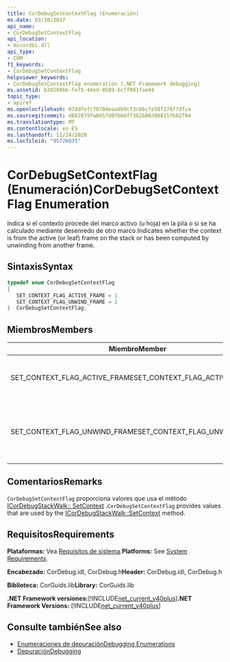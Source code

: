 ```yaml
---
title: CorDebugSetContextFlag (Enumeración)
ms.date: 03/30/2017
api_name:
- CorDebugSetContextFlag
api_location:
- mscordbi.dll
api_type:
- COM
f1_keywords:
- CorDebugSetContextFlag
helpviewer_keywords:
- CorDebugSetContextFlag enumeration [.NET Framework debugging]
ms.assetid: b30280bb-fe75-44ed-8589-bcff081fae44
topic_type:
- apiref
ms.openlocfilehash: 078dfefc70704eaadb9cf3c06cfe58f276f7dfce
ms.sourcegitcommit: d8020797a6657d0fbbdff362b80300815f682f94
ms.translationtype: MT
ms.contentlocale: es-ES
ms.lasthandoff: 11/24/2020
ms.locfileid: "95726035"
---
```

# <a name="cordebugsetcontextflag-enumeration"></a><span data-ttu-id="c29c4-102">CorDebugSetContextFlag (Enumeración)</span><span class="sxs-lookup"><span data-stu-id="c29c4-102">CorDebugSetContextFlag Enumeration</span></span>

<span data-ttu-id="c29c4-103">Indica si el contexto procede del marco activo (u hoja) en la pila o si se ha calculado mediante desenredo de otro marco.</span><span class="sxs-lookup"><span data-stu-id="c29c4-103">Indicates whether the context is from the active (or leaf) frame on the stack or has been computed by unwinding from another frame.</span></span>  
  
## <a name="syntax"></a><span data-ttu-id="c29c4-104">Sintaxis</span><span class="sxs-lookup"><span data-stu-id="c29c4-104">Syntax</span></span>  
  
```cpp  
typedef enum CorDebugSetContextFlag  
{  
   SET_CONTEXT_FLAG_ACTIVE_FRAME = 1  
   SET_CONTEXT_FLAG_UNWIND_FRAME = 2  
}  CorDebugSetContextFlag;  
```  
  
## <a name="members"></a><span data-ttu-id="c29c4-105">Miembros</span><span class="sxs-lookup"><span data-stu-id="c29c4-105">Members</span></span>  
  
|<span data-ttu-id="c29c4-106">Miembro</span><span class="sxs-lookup"><span data-stu-id="c29c4-106">Member</span></span>|<span data-ttu-id="c29c4-107">Descripción</span><span class="sxs-lookup"><span data-stu-id="c29c4-107">Description</span></span>|  
|------------|-----------------|  
|<span data-ttu-id="c29c4-108">SET_CONTEXT_FLAG_ACTIVE_FRAME</span><span class="sxs-lookup"><span data-stu-id="c29c4-108">SET_CONTEXT_FLAG_ACTIVE_FRAME</span></span>|<span data-ttu-id="c29c4-109">El contexto es el contexto activo del subproceso.</span><span class="sxs-lookup"><span data-stu-id="c29c4-109">The context is the thread’s active context.</span></span>|  
|<span data-ttu-id="c29c4-110">SET_CONTEXT_FLAG_UNWIND_FRAME</span><span class="sxs-lookup"><span data-stu-id="c29c4-110">SET_CONTEXT_FLAG_UNWIND_FRAME</span></span>|<span data-ttu-id="c29c4-111">El contexto se ha calculado desenredando de otro marco.</span><span class="sxs-lookup"><span data-stu-id="c29c4-111">The context has been computed by unwinding from another frame.</span></span>|  
  
## <a name="remarks"></a><span data-ttu-id="c29c4-112">Comentarios</span><span class="sxs-lookup"><span data-stu-id="c29c4-112">Remarks</span></span>  

 <span data-ttu-id="c29c4-113">`CorDebugSetContextFlag` proporciona valores que usa el método [ICorDebugStackWalk:: SetContext](icordebugstackwalk-setcontext-method.md) .</span><span class="sxs-lookup"><span data-stu-id="c29c4-113">`CorDebugSetContextFlag` provides values that are used by the [ICorDebugStackWalk::SetContext](icordebugstackwalk-setcontext-method.md) method.</span></span>  
  
## <a name="requirements"></a><span data-ttu-id="c29c4-114">Requisitos</span><span class="sxs-lookup"><span data-stu-id="c29c4-114">Requirements</span></span>  

 <span data-ttu-id="c29c4-115">**Plataformas:** Vea [Requisitos de sistema](../../get-started/system-requirements.md).</span><span class="sxs-lookup"><span data-stu-id="c29c4-115">**Platforms:** See [System Requirements](../../get-started/system-requirements.md).</span></span>  
  
 <span data-ttu-id="c29c4-116">**Encabezado:** CorDebug.idl, CorDebug.h</span><span class="sxs-lookup"><span data-stu-id="c29c4-116">**Header:** CorDebug.idl, CorDebug.h</span></span>  
  
 <span data-ttu-id="c29c4-117">**Biblioteca:** CorGuids.lib</span><span class="sxs-lookup"><span data-stu-id="c29c4-117">**Library:** CorGuids.lib</span></span>  
  
 <span data-ttu-id="c29c4-118">**.NET Framework versiones:**[!INCLUDE[net_current_v40plus](../../../../includes/net-current-v40plus-md.md)]</span><span class="sxs-lookup"><span data-stu-id="c29c4-118">**.NET Framework Versions:** [!INCLUDE[net_current_v40plus](../../../../includes/net-current-v40plus-md.md)]</span></span>  
  
## <a name="see-also"></a><span data-ttu-id="c29c4-119">Consulte también</span><span class="sxs-lookup"><span data-stu-id="c29c4-119">See also</span></span>

- [<span data-ttu-id="c29c4-120">Enumeraciones de depuración</span><span class="sxs-lookup"><span data-stu-id="c29c4-120">Debugging Enumerations</span></span>](debugging-enumerations.md)
- [<span data-ttu-id="c29c4-121">Depuración</span><span class="sxs-lookup"><span data-stu-id="c29c4-121">Debugging</span></span>](index.md)
